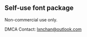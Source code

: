 ## Self-use font package

Non-commercial use only.

DMCA Contact: [lxnchan@outlook.com](mailto:lxnchan@outlook.com)